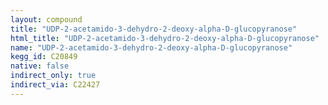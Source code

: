 ```yaml
---
layout: compound
title: "UDP-2-acetamido-3-dehydro-2-deoxy-alpha-D-glucopyranose"
html_title: "UDP-2-acetamido-3-dehydro-2-deoxy-alpha-D-glucopyranose"
name: "UDP-2-acetamido-3-dehydro-2-deoxy-alpha-D-glucopyranose"
kegg_id: C20849
native: false
indirect_only: true
indirect_via: C22427
---
```

